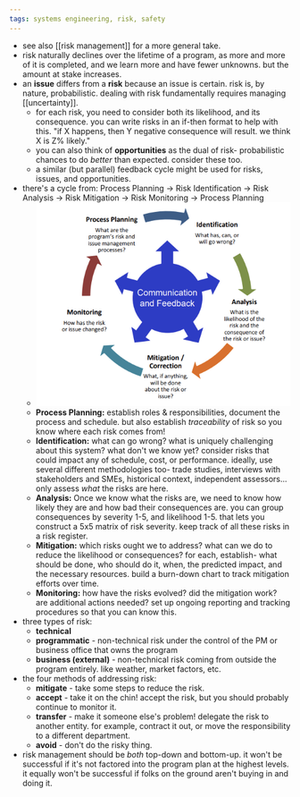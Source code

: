 ```yaml
---
tags: systems engineering, risk, safety
---
```


- see also [[risk management]] for a more general take.
- risk naturally declines over the lifetime of a program, as more and more of it is completed, and we learn more and have fewer unknowns. but the amount at stake increases.
- an **issue** differs from a **risk** because an issue is certain. risk is, by nature, probabilistic. dealing with risk fundamentally requires managing [[uncertainty]].
	- for each risk, you need to consider both its likelihood, and its consequence. you can write risks in an if-then format to help with this. "if X happens, then Y negative consequence will result. we think X is Z% likely."
	- you can also think of **opportunities** as the dual of risk- probabilistic chances to do _better_ than expected. consider these too.
	- a similar (but parallel) feedback cycle might be used for risks, issues, and opportunities.
- there's a cycle from: Process Planning -> Risk Identification -> Risk Analysis -> Risk Mitigation -> Risk Monitoring -> Process Planning
	- ![image.png](../assets/image_1739932909981_0.png)
	- **Process Planning:** establish roles & responsibilities, document the process and schedule. but also establish *traceability* of risk so you know where each risk comes from!
	- **Identification:** what can go wrong? what is uniquely challenging about this system? what don't we know yet? consider risks that could impact any of schedule, cost, or performance. ideally, use several different methodologies too- trade studies, interviews with stakeholders and SMEs, historical context, independent assessors... only assess _what_ the risks are here.
	- **Analysis:** Once we know what the risks are, we need to know how likely they are and how bad their consequences are. you can group consequences by severity 1-5, and likelihood 1-5. that lets you construct a 5x5 matrix of risk severity. keep track of all these risks in a risk register.
	- **Mitigation:** which risks ought we to address? what can we do to reduce the likelihood or consequences? for each, establish- what should be done, who should do it, when, the predicted impact, and the necessary resources. build a burn-down chart to track mitigation efforts over time.
	- **Monitoring:** how have the risks evolved? did the mitigation work? are additional actions needed? set up ongoing reporting and tracking procedures so that you can know this.
- three types of risk:
	- **technical**
	- **programmatic** - non-technical risk under the control of the PM or business office that owns the program
	- **business (external)** - non-technical risk coming from outside the program entirely. like weather, market factors, etc.
- the four methods of addressing risk:
	- **mitigate** - take some steps to reduce the risk.
	- **accept** - take it on the chin! accept the risk, but you should probably continue to monitor it.
	- **transfer** - make it someone else's problem! delegate the risk to another entity. for example, contract it out, or move the responsibility to a different department.
	- **avoid** - don't do the risky thing.
- risk management should be _both_ top-down and bottom-up. it won't be successful if it's not factored into the program plan at the highest levels. it equally won't be successful if folks on the ground aren't buying in and doing it.